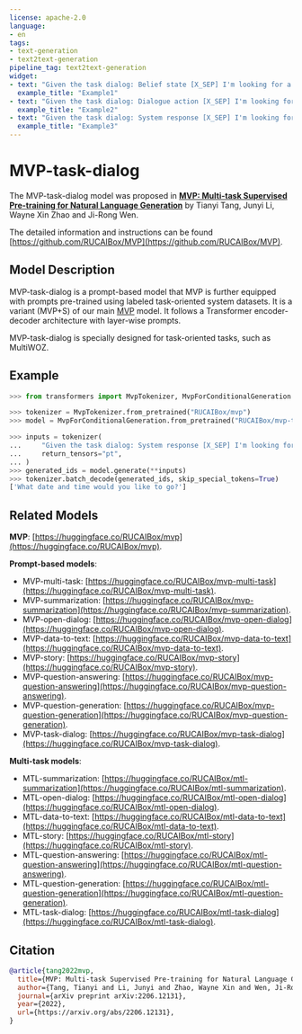 ```yaml
---
license: apache-2.0
language:
- en
tags:
- text-generation
- text2text-generation
pipeline_tag: text2text-generation
widget:
- text: "Given the task dialog: Belief state [X_SEP] I'm looking for a affordable BBQ restaurant in Dallas for a large group of guest."
  example_title: "Example1"
- text: "Given the task dialog: Dialogue action [X_SEP] I'm looking for a affordable BBQ restaurant in Dallas for a large group of guest."
  example_title: "Example2"
- text: "Given the task dialog: System response [X_SEP] I'm looking for a affordable BBQ restaurant in Dallas for a large group of guest."
  example_title: "Example3"
---
```


# MVP-task-dialog
The MVP-task-dialog model was proposed in [**MVP: Multi-task Supervised Pre-training for Natural Language Generation**](https://arxiv.org/abs/2206.12131) by Tianyi Tang, Junyi Li, Wayne Xin Zhao and Ji-Rong Wen.

The detailed information and instructions can be found [https://github.com/RUCAIBox/MVP](https://github.com/RUCAIBox/MVP).

## Model Description
MVP-task-dialog is a prompt-based model that MVP is further equipped with prompts pre-trained using labeled task-oriented system datasets. It is a variant (MVP+S) of our main [MVP](https://huggingface.co/RUCAIBox/mvp) model. It follows a Transformer encoder-decoder architecture with layer-wise prompts.

MVP-task-dialog is specially designed for task-oriented tasks, such as MultiWOZ.

## Example
```python
>>> from transformers import MvpTokenizer, MvpForConditionalGeneration

>>> tokenizer = MvpTokenizer.from_pretrained("RUCAIBox/mvp")
>>> model = MvpForConditionalGeneration.from_pretrained("RUCAIBox/mvp-task-dialog")

>>> inputs = tokenizer(
...     "Given the task dialog: System response [X_SEP] I'm looking for a affordable BBQ restaurant in Dallas for a large group of guest.",
...     return_tensors="pt",
... )
>>> generated_ids = model.generate(**inputs)
>>> tokenizer.batch_decode(generated_ids, skip_special_tokens=True)
['What date and time would you like to go?']
```

## Related Models
**MVP**: [https://huggingface.co/RUCAIBox/mvp](https://huggingface.co/RUCAIBox/mvp).

**Prompt-based models**:

- MVP-multi-task: [https://huggingface.co/RUCAIBox/mvp-multi-task](https://huggingface.co/RUCAIBox/mvp-multi-task).
- MVP-summarization: [https://huggingface.co/RUCAIBox/mvp-summarization](https://huggingface.co/RUCAIBox/mvp-summarization).
- MVP-open-dialog: [https://huggingface.co/RUCAIBox/mvp-open-dialog](https://huggingface.co/RUCAIBox/mvp-open-dialog).
- MVP-data-to-text: [https://huggingface.co/RUCAIBox/mvp-data-to-text](https://huggingface.co/RUCAIBox/mvp-data-to-text).
- MVP-story: [https://huggingface.co/RUCAIBox/mvp-story](https://huggingface.co/RUCAIBox/mvp-story).
- MVP-question-answering: [https://huggingface.co/RUCAIBox/mvp-question-answering](https://huggingface.co/RUCAIBox/mvp-question-answering).
- MVP-question-generation: [https://huggingface.co/RUCAIBox/mvp-question-generation](https://huggingface.co/RUCAIBox/mvp-question-generation).
- MVP-task-dialog: [https://huggingface.co/RUCAIBox/mvp-task-dialog](https://huggingface.co/RUCAIBox/mvp-task-dialog).

**Multi-task models**:
- MTL-summarization: [https://huggingface.co/RUCAIBox/mtl-summarization](https://huggingface.co/RUCAIBox/mtl-summarization).
- MTL-open-dialog: [https://huggingface.co/RUCAIBox/mtl-open-dialog](https://huggingface.co/RUCAIBox/mtl-open-dialog).
- MTL-data-to-text: [https://huggingface.co/RUCAIBox/mtl-data-to-text](https://huggingface.co/RUCAIBox/mtl-data-to-text).
- MTL-story: [https://huggingface.co/RUCAIBox/mtl-story](https://huggingface.co/RUCAIBox/mtl-story).
- MTL-question-answering: [https://huggingface.co/RUCAIBox/mtl-question-answering](https://huggingface.co/RUCAIBox/mtl-question-answering).
- MTL-question-generation: [https://huggingface.co/RUCAIBox/mtl-question-generation](https://huggingface.co/RUCAIBox/mtl-question-generation).
- MTL-task-dialog: [https://huggingface.co/RUCAIBox/mtl-task-dialog](https://huggingface.co/RUCAIBox/mtl-task-dialog).

## Citation
```bibtex
@article{tang2022mvp,
  title={MVP: Multi-task Supervised Pre-training for Natural Language Generation},
  author={Tang, Tianyi and Li, Junyi and Zhao, Wayne Xin and Wen, Ji-Rong},
  journal={arXiv preprint arXiv:2206.12131},
  year={2022},
  url={https://arxiv.org/abs/2206.12131},
}
```

